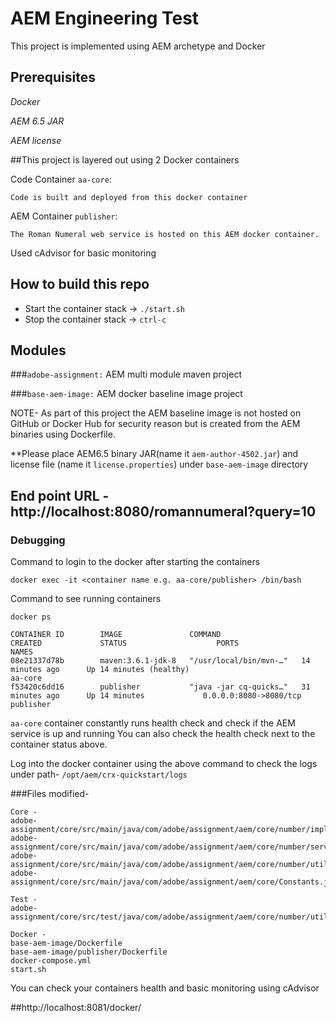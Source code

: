 # AEM Engineering Test

This project is implemented using AEM archetype and Docker

## Prerequisites
*Docker*

*AEM 6.5 JAR*

*AEM license*

##This project is layered out using 2 Docker containers

Code Container `aa-core`:

    Code is built and deployed from this docker container

AEM Container `publisher`:

    The Roman Numeral web service is hosted on this AEM docker container.

Used cAdvisor for basic monitoring

## How to build this repo
- Start the container stack -> `./start.sh`
- Stop the container stack -> `ctrl-c`

## Modules

###`adobe-assignment:` AEM multi module maven project

###`base-aem-image:` AEM docker baseline image project

NOTE- As part of this project the AEM baseline image is not hosted on GitHub or Docker Hub for security reason but is created from the AEM binaries using Dockerfile.

**Please place AEM6.5 binary JAR(name it `aem-author-4502.jar`) and license file (name it `license.properties`) under `base-aem-image` directory

## End point URL - http://localhost:8080/romannumeral?query=10

### Debugging
Command to login to the docker after starting the containers

`docker exec -it <container name e.g. aa-core/publisher> /bin/bash` 

Command to see running containers

`docker ps`

```
CONTAINER ID        IMAGE               COMMAND                  CREATED             STATUS                    PORTS                    NAMES
08e21337d78b        maven:3.6.1-jdk-8   "/usr/local/bin/mvn-…"   14 minutes ago      Up 14 minutes (healthy)                            aa-core
f53420c6dd16        publisher           "java -jar cq-quicks…"   31 minutes ago      Up 14 minutes             0.0.0.0:8080->8080/tcp   publisher
```

`aa-core` container constantly runs health check and check if the AEM service is up and running
You can also check the health check next to the container status above.

Log into the docker container using the above command to check the logs under path-
`/opt/aem/crx-quickstart/logs`


###Files modified-

``` 
Core -
adobe-assignment/core/src/main/java/com/adobe/assignment/aem/core/number/impl/NumberException.java
adobe-assignment/core/src/main/java/com/adobe/assignment/aem/core/number/servlet/RomanNumeralServlet.java
adobe-assignment/core/src/main/java/com/adobe/assignment/aem/core/number/util/NumberConversion.java
adobe-assignment/core/src/main/java/com/adobe/assignment/aem/core/Constants.java

Test -
adobe-assignment/core/src/test/java/com/adobe/assignment/aem/core/number/util/NumberConversionTest.java

Docker -
base-aem-image/Dockerfile
base-aem-image/publisher/Dockerfile
docker-compose.yml
start.sh 

```
You can check your containers health and basic monitoring using cAdvisor

##http://localhost:8081/docker/

